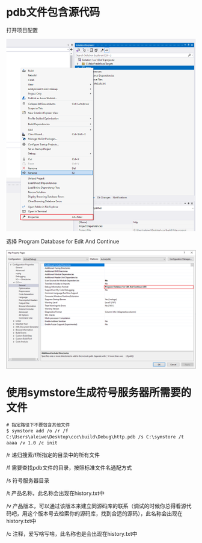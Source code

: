 # pdb文件包含源代码

打开项目配置

![](https://raw.githubusercontent.com/aierx/images/master/Snipaste_2024-06-25_07-02-36.png)

选择 Program Database for Edit And Continue

![](https://raw.githubusercontent.com/aierx/images/master/20240625070448.png)


# 使用symstore生成符号服务器所需要的文件

```
# 指定路径下不要包含其他文件
$ symstore add /o /r /f C:\Users\aleiwe\Desktop\ccc\build\Debug\http.pdb /s C:\symstore /t aaaa /v 1.0 /c init
```

/r 递归搜索/f所指定的目录中的所有文件

/f 需要查找pdb文件的目录，按照标准文件名通配方式

/s 符号服务器目录

/t 产品名称，此名称会出现在history.txt中

/v 产品版本，可以通过该版本来建立同源码库的联系（调试的时候你总得看源代码吧，用这个版本号去检索你的源码库，找到合适的源码），此名称会出现在history.txt中

/c 注释，爱写啥写啥，此名称也是会出现在history.txt中
